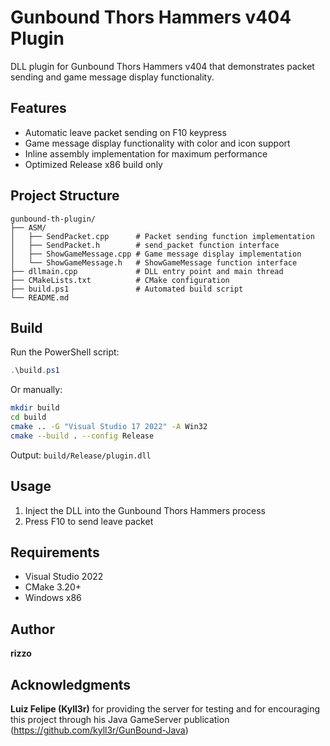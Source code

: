 # Gunbound Thors Hammers v404 Plugin

DLL plugin for Gunbound Thors Hammers v404 that demonstrates packet sending and game message display functionality.

## Features

- Automatic leave packet sending on F10 keypress
- Game message display functionality with color and icon support
- Inline assembly implementation for maximum performance
- Optimized Release x86 build only

## Project Structure

```
gunbound-th-plugin/
├── ASM/
│   ├── SendPacket.cpp      # Packet sending function implementation
│   ├── SendPacket.h        # send_packet function interface
│   ├── ShowGameMessage.cpp # Game message display implementation
│   └── ShowGameMessage.h   # ShowGameMessage function interface
├── dllmain.cpp             # DLL entry point and main thread
├── CMakeLists.txt          # CMake configuration
├── build.ps1               # Automated build script
└── README.md
```

## Build

Run the PowerShell script:

```powershell
.\build.ps1
```

Or manually:

```bash
mkdir build
cd build
cmake .. -G "Visual Studio 17 2022" -A Win32
cmake --build . --config Release
```

Output: `build/Release/plugin.dll`

## Usage

1. Inject the DLL into the Gunbound Thors Hammers process
2. Press F10 to send leave packet

## Requirements

- Visual Studio 2022
- CMake 3.20+
- Windows x86

## Author

**rizzo**

## Acknowledgments

**Luiz Felipe (Kyll3r)** for providing the server for testing and for encouraging this project through his Java GameServer publication (https://github.com/kyll3r/GunBound-Java)
